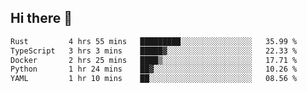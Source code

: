 ## Hi there 👋

<!--
**whirlun/whirlun** is a ✨ _special_ ✨ repository because its `README.md` (this file) appears on your GitHub profile.

Here are some ideas to get you started:

- 🔭 I’m currently working on ...
- 🌱 I’m currently learning ...
- 👯 I’m looking to collaborate on ...
- 🤔 I’m looking for help with ...
- 💬 Ask me about ...
- 📫 How to reach me: ...
- 😄 Pronouns: ...
- ⚡ Fun fact: ...
-->
<!--START_SECTION:waka-->

```txt
Rust         4 hrs 55 mins   █████████░░░░░░░░░░░░░░░░   35.99 %
TypeScript   3 hrs 3 mins    █████▓░░░░░░░░░░░░░░░░░░░   22.33 %
Docker       2 hrs 25 mins   ████▒░░░░░░░░░░░░░░░░░░░░   17.71 %
Python       1 hr 24 mins    ██▓░░░░░░░░░░░░░░░░░░░░░░   10.26 %
YAML         1 hr 10 mins    ██░░░░░░░░░░░░░░░░░░░░░░░   08.56 %
```

<!--END_SECTION:waka-->
